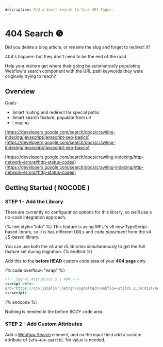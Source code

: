 ```yaml
---
description: Add a Smart Search to Your 404 Pages.
---
```


# 404 Search ❺

Did you delete a blog article, or rename the slug and forget to redirect it?&#x20;

404's happen- but they don't need to be the end of the road.&#x20;

Help your visitors get where their going by automatically populating Webflow's search component with the URL path keywords they were originally trying to reach?

## Overview <a href="#display-captions-in-webflows-lightboxes" id="display-captions-in-webflows-lightboxes"></a>

Goals

* Smart routing and redirect for special paths
* Smart search feature, populate from url&#x20;
* Logging

[https://developers.google.com/search/docs/crawling-indexing/javascript/javascript-seo-basics](https://developers.google.com/search/docs/crawling-indexing/javascript/javascript-seo-basics)

[https://developers.google.com/search/docs/crawling-indexing/http-network-errors#http-status-codes](https://developers.google.com/search/docs/crawling-indexing/http-network-errors#http-status-codes)

## Getting Started ( NOCODE ) <a href="#getting-started-nocode" id="getting-started-nocode"></a>

### STEP 1 - Add the Library <a href="#step-1---add-the-library" id="step-1---add-the-library"></a>

There are currently no configuration options for this library, so we’ll use a _no-code_ integration approach.

{% hint style="info" %}
This feature is using WFU's v5 new TypeScript-based library, so it is has different URLs and _code placement_ from the v4 JS-based library.&#x20;

You can use both the v4 and v5 libraries simultaneously to get the full feature set during migration.
{% endhint %}

Add this to the **before HEAD** custom code area of your **404 page** only.

{% code overflow="wrap" %}
```html
<!-- Sygnal Attributes 5 | 404 -->
<script defer
src="https://cdn.jsdelivr.net/gh/sygnaltech/webflow-util@5.2.34/dist/nocode/webflow-404.js"
></script> 
```
{% endcode %}

Nothing is needed in the before BODY code area.&#x20;

### STEP 2 - Add Custom Attributes

Add a [Webflow Search](https://university.webflow.com/lesson/site-search) element, and on the input field add a custom attribute of `[wfu-404-search]`. No value is needed.

